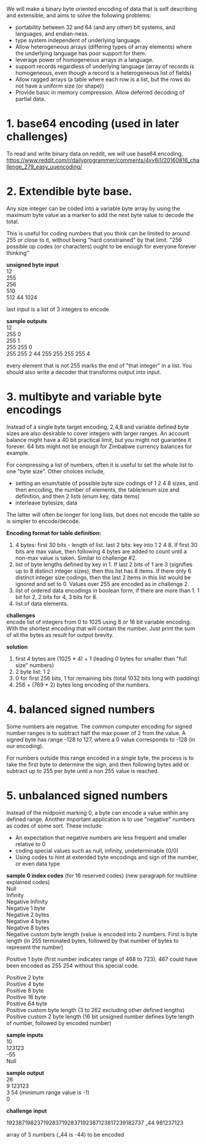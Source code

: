 We will make a binary byte oriented encoding of data that is self describing and extensible, and aims to solve the following problems:

* portability between 32 and 64 (and any other) bit systems, and languages, and endian-ness.
* type system independent of underlying language.  
* Allow heterogeneous arrays (differing types of array elements) where the underlying language has poor support for them.
* leverage power of homogeneous arrays in a language.
* support records regardless of underlying language (array of records is homogeneous, even though a record is a heterogeneous list of fields)
* Allow ragged arrays (a table where each row is a list, but the rows do not have a uniform size (or shape))
* Provide basic in memory compression.  Allow deferred decoding of partial data.

# 1.  base64 encoding (used in later challenges)

To read and write binary data on reddit, we will use base64 encoding, https://www.reddit.com/r/dailyprogrammer/comments/4xy6i1/20160816_challenge_279_easy_uuencoding/

# 2. Extendible byte base.

Any size integer can be coded into a variable byte array by using the maximum byte value as a marker to add the next byte value to decode the total.  

This is useful for coding numbers that you think can be limited to around 255 or close to it, without being "hard constrained" by that limit.  "256 possible op codes (or characters) ought to be enough for everyone forever thinking" 

**unsigned byte input**  
12  
255  
256  
510  
512 44 1024

last input is a list of 3 integers to encode

**sample outputs**  
12  
255 0  
255 1  
255 255 0  
255 255 2 44 255 255 255 255 4

every element that is not 255 marks the end of "that integer" in a list.  You should also write a decoder that transforms output into input.


# 3. multibyte and variable byte encodings

Instead of a single byte target encoding, 2,4,8 and variable defined byte sizes are also desirable to cover integers with larger ranges.  An account balance might have a 40 bit practical limit, but you might not guarantee it forever.  64 bits might not be enough for Zimbabwe currency balances for example.

For compressing a list of numbers, often it is useful to set the whole list to one "byte size".  Other choices include, 

* setting an enum/table of possible byte size codings of 1 2 4 8  sizes, and then encoding, the number of elements, the table/enum size and definition, and then 2 lists (enum key, data items)
* interleave bytesize, data

The latter will often be longer for long lists, but does not encode the table so is simpler to encode/decode.

**Encoding format for table definition:**  

1. 4 bytes: first 30 bits - length of list.  last 2 bits: key into 1 2 4 8.  If first 30 bits are max value, then following 4 bytes are added to count until a non-max value is taken.  Similar to challenge #2.  
2. list of byte lengths defined by key in 1.  If last 2 bits of 1 are 3 (signifies up to 8 distinct integer sizes), then this list has 8 items.  If there only 6 distinct integer size codings, then the last 2 items in this list would be ignored and set to 0.  Values over 255 are encoded as in challenge 2.
3. list of ordered data encodings in boolean form, if there are more than 1.  1 bit for 2, 2 bits for 4, 3 bits for 8.
4. list of data elements. 

**challenges**  
encode list of integers from 0 to 1025 using 8 or 16 bit variable encoding.  With the shortest encoding that will contain the number.  Just print the sum of all the bytes as result for output brevity.

**solution**  

1. first 4 bytes are (1025 * 4) + 1 (leading 0 bytes for smaller than "full size" numbers)
2. 2 byte list: 1  2
3. 0 for first 256 bits, 1 for remaining bits (total 1032 bits long with padding)
4. 256 + (769 * 2) bytes long encoding of the numbers.


# 4. balanced signed numbers

Some numbers are negative.  The common computer encoding for signed number ranges is to subtract half the max power of 2 from the value.  A signed byte has range -128 to 127, where a 0 value corresponds to -128 (in our encoding).

For numbers outside this range encoded in a single byte, the process is to take the first byte to determine the sign, and then following bytes add or subtract up to 255 per byte until a non 255 value is reached.

# 5. unbalanced signed numbers

Instead of the midpoint marking 0, a byte can encode a value within any defined range.
Another important application is to use "negative" numbers as codes of some sort.  These include:

* An expectation that negative numbers are less frequent and smaller relative to 0
* coding special values such as null, infinity, undeterminable (0/0)
* Using codes to hint at extended byte encodings and sign of the number, or even data type


**sample 0 index codes** (for 16 reserved codes) (new paragraph for multiline explained codes)  
Null  
Infinity  
Negative Infinity  
Negative 1 byte  
Negative 2 bytes  
Negative 4 bytes  
Negative 8 bytes  
Negative custom byte length (value is encoded into 2 numbers.  First is byte length (in 255 terminated bytes, followed by that number of bytes to represent the number)  

Positive 1 byte (first number indicates range of 468 to 723).  467 could have been encoded as 255 254 without this special code.

Positive 2 byte  
Positive 4 byte  
Positive 8 byte  
Positive 16 byte  
Positive 64 byte  
Positive custom byte length (3 to 262 excluding other defined lengths)
Positive custom 2 byte length (16 bit unsigned number defines byte length of number, followed by encoded number)

**sample inputs**  
10  
123123  
-55  
Null 

**sample output**  
26  
9 123123   
3 54 (minimum range value is -1)  
0  

**challenge input**  

192387198237192837192837192387123817239182737 _44 981237123

array of 3 numbers (_44 is -44) to be encoded 
